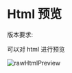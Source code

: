 ---
---

# Html 预览

版本要求: <Badge text="2022.1.9" />

可以对 html 进行预览

![rawHtmlPreview](/img/rawHtmlPreview.png)
